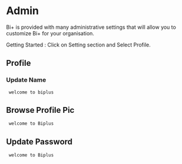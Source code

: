  # Admin

Bi+ is provided with many administrative settings that will allow you to customize Bi+ for your organisation.
 
Getting Started :
Click on Setting section and Select Profile.

## Profile

###  Update Name

     welcome to biplus

## Browse Profile Pic

     welcome to Biplus

## Update Password

     welcome to Biplus

<!--stackedit_data:
eyJoaXN0b3J5IjpbLTk3Njg1MTA1OSw0NjU3NjY4MTYsLTk3ND
Y2MDE4N119
-->